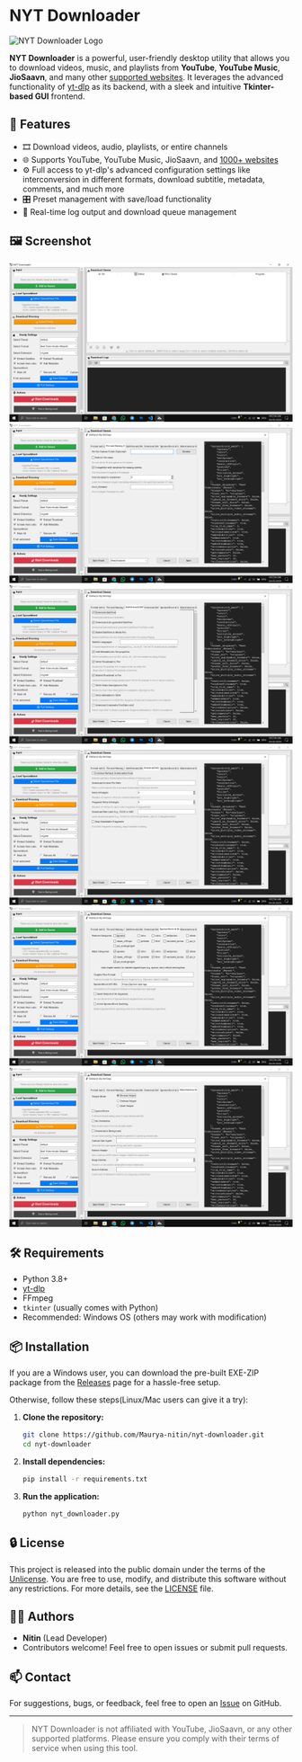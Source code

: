 
# NYT Downloader

![NYT Downloader Logo](/Assets/logo.ico)

**NYT Downloader** is a powerful, user-friendly desktop utility that allows you to download videos, music, and playlists from **YouTube**, **YouTube Music**, **JioSaavn**, and many other [supported websites](https://github.com/yt-dlp/yt-dlp/blob/master/supportedsites.md). It leverages the advanced functionality of [yt-dlp](https://github.com/yt-dlp/yt-dlp) as its backend, with a sleek and intuitive **Tkinter-based GUI** frontend.

## 🚀 Features

- 🎞️ Download videos, audio, playlists, or entire channels
- 🌐 Supports YouTube, YouTube Music, JioSaavn, and [1000+ websites](https://github.com/yt-dlp/yt-dlp/blob/master/supportedsites.md)
- ⚙️ Full access to yt-dlp's advanced configuration settings like interconversion in different formats, download subtitle, metadata, comments, and much more
- 🎛️ Preset management with save/load functionality
- 🧾 Real-time log output and download queue management

## 🖼️ Screenshot
![Main App](/Screenshots/Main.png)
![Full settings 2](/Screenshots/Full%20settings%20(2).png)
![Full settings 3](/Screenshots/Full%20settings%20(3).png)
![Full settings 4](/Screenshots/Full%20settings%20(4).png)
![Full settings 5](/Screenshots/Full%20settings%20(5).png)
![Full settings 6](/Screenshots/Full%20settings%20(6).png)

## 🛠️ Requirements

- Python 3.8+
- [yt-dlp](https://github.com/yt-dlp/yt-dlp)
- FFmpeg 
- `tkinter` (usually comes with Python)
- Recommended: Windows OS (others may work with modification)

## 📦 Installation

If you are a Windows user, you can download the pre-built EXE-ZIP package from the [Releases](https://github.com/Maurya-nitin/nyt-downloader/releases) page for a hassle-free setup.

Otherwise, follow these steps(Linux/Mac users can give it a try):

1. **Clone the repository:**
   ```bash
   git clone https://github.com/Maurya-nitin/nyt-downloader.git
   cd nyt-downloader
   ```

2. **Install dependencies:**
   ```bash
   pip install -r requirements.txt
   ```

3. **Run the application:**
   ```bash
   python nyt_downloader.py
   ```

## 🔒 License

This project is released into the public domain under the terms of the [Unlicense](https://unlicense.org). You are free to use, modify, and distribute this software without any restrictions. For more details, see the [LICENSE](LICENSE) file.

## 👨‍💻 Authors

- **Nitin** (Lead Developer)
- Contributors welcome! Feel free to open issues or submit pull requests.

## 📫 Contact

For suggestions, bugs, or feedback, feel free to open an [Issue](https://github.com/Maurya-nitin/nyt-downloader/issues) on GitHub.

---

> NYT Downloader is not affiliated with YouTube, JioSaavn, or any other supported platforms. Please ensure you comply with their terms of service when using this tool.
